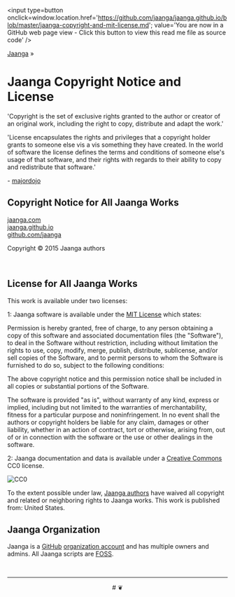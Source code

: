 ﻿<span style=display:none; >[You are now in a GitHub source code view - click this link to view this read me file as a web page]( http://jaanga.github.io/ "View file as a web page." ) </span>
<input type=button onclick=window.location.href='https://github.com/jaanga/jaanga.github.io/blob/master/jaanga-copyright-and-mit-license.md'; value='You are now in a GitHub web page view - Click this button to view this read me file as source code' />

[Jaanga]( http://jaanga.github.io ) »

Jaanga Copyright Notice and License
===

'Copyright is the set of exclusive rights granted to the author or creator of an original work, 
including the right to copy, distribute and adapt the work.'

'License encapsulates the rights and privileges that a copyright holder grants to someone else vis a vis something they have created. 
In the world of software the license defines the terms and conditions of someone else's usage of that software, 
and their rights with regards to their ability to copy and redistribute that software.'

\- [majordojo]( http://www.majordojo.com/2010/07/license-vs-copyright.php )

## Copyright Notice for All Jaanga Works

[jaanga.com]( http://jaanga.com)  
[jaanga.github.io]( http://jaanga.github.io/ )  
[github.com/jaanga]( https://github.com/jaanga/ )

Copyright © 2015 Jaanga authors

<br>

## License for All Jaanga Works

This work is available under two licenses: 

1: Jaanga software is available under the [MIT License]( http://en.wikipedia.org/wiki/MIT_License) which states:

Permission is hereby granted, free of charge, to any person obtaining a copy
of this software and associated documentation files (the "Software"), to deal
in the Software without restriction, including without limitation the rights
to use, copy, modify, merge, publish, distribute, sublicense, and/or sell
copies of the Software, and to permit persons to whom the Software is
furnished to do so, subject to the following conditions:

The above copyright notice and this permission notice shall be included in
all copies or substantial portions of the Software.

The software is provided "as is", without warranty of any kind, express or
implied, including but not limited to the warranties of merchantability,
fitness for a particular purpose and noninfringement. In no event shall the
authors or copyright holders be liable for any claim, damages or other
liability, whether in an action of contract, tort or otherwise, arising from,
out of or in connection with the software or the use or other dealings in
the software.

2: Jaanga documentation and data is available under a [Creative Commons]( http://creativecommons.org/ ) CC0 license.

<a rel="license" href="http://creativecommons.org/publicdomain/zero/1.0/" style=text-decoration:none; >
<img src="http://i.creativecommons.org/p/zero/1.0/88x31.png" style=border-style:none; alt="CC0" />
</a>

To the extent possible under law, <a rel="dct:publisher" href="http://jaanga.github.io">
<span property="dct:title">Jaanga authors</span></a> have waived all copyright and related or neighboring rights to <span property="dct:title">Jaanga works</span>.
This work is published from: <span property="vcard:Country" datatype="dct:ISO3166" content="US" about="http://jaanga.github.io"> United States</span>.


## Jaanga Organization

Jaanga is a [GitHub]( http://github.com) [organization account]( https://help.github.com/articles/what-s-the-difference-between-user-and-organization-accounts ) and has multiple owners and admins. 
All Jaanga scripts are [FOSS]( https://en.wikipedia.org/wiki/Free_and_open-source_software ).


<br>
<hr>

<center title="dingbat" >
# <a href=javascript:window.scrollTo(0,0); style=text-decoration:none; >❦</a>
</center>